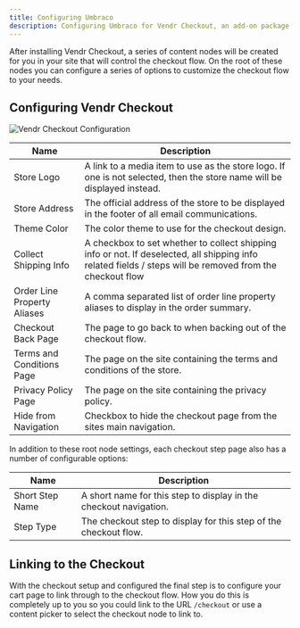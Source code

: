 ```yaml
---
title: Configuring Umbraco
description: Configuring Umbraco for Vendr Checkout, an add-on package for Vendr, the eCommerce solution for Umbraco v8+
---
```


After installing Vendr Checkout, a series of content nodes will be created for you in your site that will control the checkout flow. On the root of these nodes you can configure a series of options to customize the checkout flow to your needs.

## Configuring Vendr Checkout

![Vendr Checkout Configuration](~/assets/images/screenshots/checkout/checkout_configuration.png)

| Name | Description |
| ---- | ----------- |
| Store Logo | A link to a media item to use as the store logo. If one is not selected, then the store name will be displayed instead. |
| Store Address | The official address of the store to be displayed in the footer of all email communications. |
| Theme Color | The color theme to use for the checkout design. |
| Collect Shipping Info | A checkbox to set whether to collect shipping info or not. If deselected, all shipping info related fields / steps will be removed from the checkout flow |
| Order Line Property Aliases | A comma separated list of order line property aliases to display in the order summary. |
| Checkout Back Page | The page to go back to when backing out of the checkout flow. |
| Terms and Conditions Page | The page on the site containing the terms and conditions of the store. |
| Privacy Policy Page | The page on the site containing the privacy policy. |
| Hide from Navigation | Checkbox to hide the checkout page from the sites main navigation. |

In addition to these root node settings, each checkout step page also has a number of configurable options:

| Name | Description |
| ---- | ----------- |
| Short Step Name | A short name for this step to display in the checkout navigation. |
| Step Type | The checkout step to display for this step of the checkout flow. |

## Linking to the Checkout

With the checkout setup and configured the final step is to configure your cart page to link through to the checkout flow. How you do this is completely up to you so you could link to the URL `/checkout` or use a content picker to select the checkout node to link to.